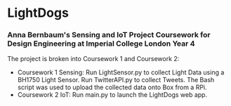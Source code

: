 # LightDogs
### Anna Bernbaum's Sensing and IoT Project Coursework for Design Engineering at Imperial College London Year 4

The project is broken into Coursework 1 and Coursework 2:
- Coursework 1 Sensing: Run LightSensor.py to collect Light Data using a BH1750 Light Sensor. Run TwitterAPI.py to collect Tweets. The Bash script was used to upload the collected data onto Box from a RPi.
- Coursework 2 IoT: Run main.py to launch the LightDogs web app.

